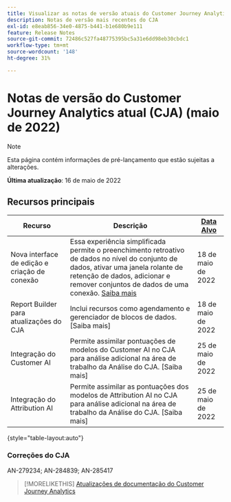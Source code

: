 ```yaml
---
title: Visualizar as notas de versão atuais do Customer Journey Analytics
description: Notas de versão mais recentes do CJA
exl-id: e8eab856-34e0-4875-b441-b1e680b9e111
feature: Release Notes
source-git-commit: 72486c527fa48775395bc5a31e6dd98eb30cbdc1
workflow-type: tm+mt
source-wordcount: '148'
ht-degree: 31%

---
```


# Notas de versão do Customer Journey Analytics atual (CJA) (maio de 2022)

>[!NOTE]
>
>Esta página contém informações de pré-lançamento que estão sujeitas a alterações.

**Última atualização**: 16 de maio de 2022

## Recursos principais

| Recurso | Descrição | [Data Alvo](/help/release-notes/releases.md) |
| ----------- | ---------- | ----- |
| Nova interface de edição e criação de conexão | Essa experiência simplificada permite o preenchimento retroativo de dados no nível do conjunto de dados, ativar uma janela rolante de retenção de dados, adicionar e remover conjuntos de dados de uma conexão. [Saiba mais](/help/connections/create-connection.md) | 18 de maio de 2022 |
| Report Builder para atualizações do CJA | Inclui recursos como agendamento e gerenciador de blocos de dados. [Saiba mais] | 18 de maio de 2022 |
| Integração do Customer AI | Permite assimilar pontuações de modelos do Customer AI no CJA para análise adicional na área de trabalho da Análise do CJA. [Saiba mais] | 25 de maio de 2022 |
| Integração do Attribution AI | Permite assimilar as pontuações dos modelos de Attribution AI no CJA para análise adicional na área de trabalho da Análise do CJA. [Saiba mais] | 25 de maio de 2022 |

{style=&quot;table-layout:auto&quot;}

### Correções do CJA

AN-279234; AN-284839; AN-285417

>[!MORELIKETHIS]
>[Atualizações de documentação do Customer Journey Analytics](/help/release-notes/doc-changes.md)
